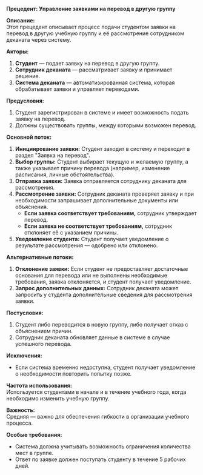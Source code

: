 **Прецедент: Управление заявками на перевод в другую группу**

**Описание:**  
Этот прецедент описывает процесс подачи студентом заявки на перевод в другую учебную группу и её рассмотрение сотрудником деканата через систему.

**Акторы:**
1. **Студент** — подает заявку на перевод в другую группу.
2. **Сотрудник деканата** — рассматривает заявку и принимает решение.
3. **Система деканата** — автоматизированная система, которая обрабатывает заявки и управляет переводами.

**Предусловия:**
1. Студент зарегистрирован в системе и имеет возможность подать заявку на перевод.
2. Должны существовать группы, между которыми возможен перевод.

**Основной поток:**
1. **Инициирование заявки:** Студент заходит в систему и переходит в раздел "Заявка на перевод".
2. **Выбор группы:** Студент выбирает текущую и желаемую группу, а также указывает причину перевода (например, изменение расписания, личные обстоятельства).
3. **Отправка заявки:** Заявка отправляется сотруднику деканата для рассмотрения.
4. **Рассмотрение заявки:** Сотрудник деканата проверяет заявку и при необходимости запрашивает дополнительные документы или объяснения.
   - **Если заявка соответствует требованиям,** сотрудник утверждает перевод.
   - **Если заявка не соответствует требованиям,** сотрудник отклоняет её с указанием причины.
5. **Уведомление студента:** Студент получает уведомление о результате рассмотрения — одобрено или отклонено.

**Альтернативные потоки:**
1. **Отклонение заявки:** Если студент не предоставляет достаточные основания для перевода или не выполнены необходимые требования, заявка отклоняется, и студент получает уведомление.
2. **Запрос дополнительных данных:** Сотрудник деканата может запросить у студента дополнительные сведения для рассмотрения заявки.

**Постусловия:**
1. Студент либо переводится в новую группу, либо получает отказ с объяснением причин.
2. Сотрудник деканата обновляет данные в системе в случае успешного перевода.

**Исключения:**
- Если система временно недоступна, студент получает уведомление о необходимости повторить попытку позже.

**Частота использования:**  
Используется студентами в начале и в течение учебного года, когда необходимо изменить учебную группу.

**Важность:**  
Средняя — важно для обеспечения гибкости в организации учебного процесса.

**Особые требования:**  
- Система должна учитывать возможность ограничения количества мест в группе.
- Ответ по заявке должен поступать студенту в течение 5 рабочих дней.
